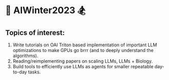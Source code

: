 # 🎄 AIWinter2023 🏂

## Topics of interest:

1. Write tutorials on OAI Triton based implementation of important LLM optimizations to make GPUs go brrr (and to deeply understand the algorithms).
2. Reading/reimplementing papers on scaling LLMs, LLMs + Biology.
3. Build tools to efficiently use LLMs as agents for smaller repeatable day-to-day tasks.

   
